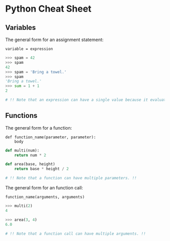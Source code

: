 # Python Cheat Sheet

## Variables

The general form for an assignment statement:

```
variable = expression
```

```python
>>> spam = 42
>>> spam
42
>>> spam = 'Bring a towel.'
>>> spam
'Bring a towel.'
>>> sum = 1 + 1
2

# !! Note that an expression can have a single value because it evaluates to itself. !!
```

## Functions

The general form for a function:

```
def function_name(parameter, parameter):
    body
```

```python
def multi(num):
    return num * 2

def area(base, height)
    return base * height / 2

# !! Note that a function can have multiple parameters. !!
```

The general form for an function call:

```
function_name(arguments, arguments)
```

```python
>>> multi(2)
4

>>> area(3, 4)
6.0

# !! Note that a function call can have multiple arguments. !!
```